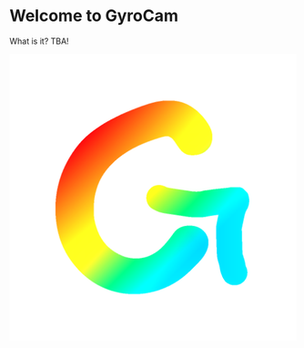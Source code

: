 # Welcome to GyroCam
What is it? TBA!

![Image](GyroCam/Assets.xcassets/AppIcon.appiconset/newlogo.png)
